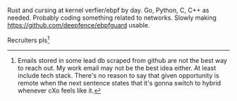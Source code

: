 Rust and cursing at kernel verfier/ebpf by day. Go, Python, C, C++ as needed. Probably coding something related to networks.
Slowly making https://github.com/deepfence/ebpfguard usable.

Recruiters pls[^note]

[^note]:
    Emails stored in some lead db scraped from github are not the best way to reach out.
    My work email may not be the best idea either.
    At least include tech stack.
    There's no reason to say that given opportunity is remote when the next sentence states that it's gonna switch to hybrid whenever cXo feels like it.
